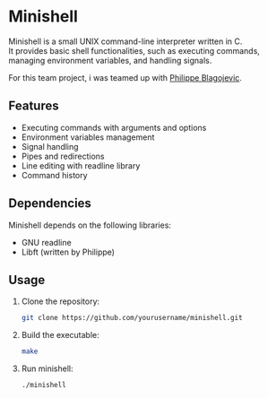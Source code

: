 # Minishell

Minishell is a small UNIX command-line interpreter written in C.  
It provides basic shell functionalities, such as executing commands, 
managing environment variables, and handling signals.

For this team project, i was teamed up with [Philippe Blagojevic](https://github.com/PhilBlago).

## Features

- Executing commands with arguments and options
- Environment variables management
- Signal handling
- Pipes and redirections
- Line editing with readline library
- Command history

## Dependencies

Minishell depends on the following libraries:

- GNU readline
- Libft (written by Philippe)

## Usage

1. Clone the repository:

   ```bash
   git clone https://github.com/yourusername/minishell.git
   ```

2. Build the executable:

	```bash
	make
	```

3. Run minishell:

	```bash
	./minishell
	```
